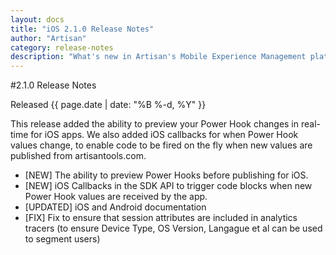 ```yaml
---
layout: docs
title: "iOS 2.1.0 Release Notes"
author: "Artisan"
category: release-notes
description: "What's new in Artisan's Mobile Experience Management platform."
---
```

#2.1.0 Release Notes

Released {{ page.date | date: "%B %-d, %Y" }}

This release added the ability to preview your Power Hook changes in real-time for iOS apps. We also added iOS callbacks for when Power Hook values change, to enable code to be fired on the fly when new values are published from artisantools.com.

* [NEW] The ability to preview Power Hooks before publishing for iOS.
* [NEW] iOS Callbacks in the SDK API to trigger code blocks when new Power Hook values are received by the app.
* [UPDATED] iOS and Android documentation
* [FIX] Fix to ensure that session attributes are included in analytics tracers (to ensure Device Type, OS Version, Langague et al can be used to segment users)